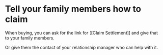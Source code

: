 # Tell your family members how to claim

When buying, you can ask for the link for [[Claim Settlement]] and give that to your family members.

Or give them the contact of your relationship manager who can help with it.
